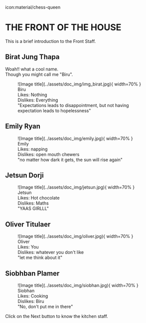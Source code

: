icon:material/chess-queen
# THE FRONT OF THE HOUSE

 This is a brief introduction to the Front Staff.

## Birat Jung Thapa
Woah!! what a cool name. 
<br>
Though you might call me "Biru".

<figure markdown="span" >
  ![Image title](../assets/doc_img/img_birat.jpg){ width=70% }
  <figcaption> 
  Biru 
  <br> 
  Likes: Nothing 
  <br> 
  Dislikes: Everything
  <br>
  "Expectations leads to disappointment, but not having expectation leads to hopelessness"
  </figcaption>
</figure>

## Emily Ryan

<figure markdown="span" >
  ![Image title](../assets/doc_img/emily.jpg){ width=70% }
  <figcaption> 
  Emily 
  <br> 
  Likes: napping 
  <br> 
  Dislikes: open mouth chewers 
  <br>
  "no matter how dark it gets, the sun will rise again"
  </figcaption>
</figure>


## Jetsun Dorji

<figure markdown="span" >
  ![Image title](../assets/doc_img/jetsun.jpg){ width=70% }
  <figcaption> 
  Jetsun 
  <br> 
  Likes: Hot chocolate 
  <br> 
  Dislikes: Maths 
  <br>
  "YAAS GIRLLL"
  </figcaption>
</figure>


## Oliver Titulaer

<figure markdown="span" >
  ![Image title](../assets/doc_img/oliver.jpg){ width=70% }
  <figcaption> 
  Oliver 
  <br> 
  Likes: You 
  <br> 
  Dislikes: whatever you don't like 
  <br>
  "let me think about it"
  </figcaption>
</figure>


## Siobhban Plamer

<figure markdown="span" >
  ![Image title](../assets/doc_img/siobhan.jpg){ width=70% }
  <figcaption> 
  Siobhan
  <br> 
  Likes: Cooking 
  <br> 
  Dislikes: Biru 
  <br>
  "No, don't put me in there"
  </figcaption>
</figure>

Click on the Next button to know the kitchen staff.